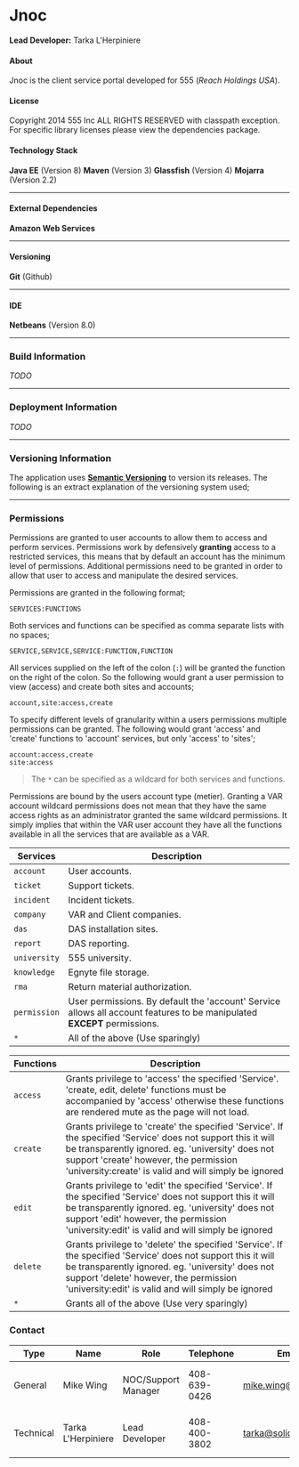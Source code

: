 # Jnoc
**Lead Developer:** Tarka L'Herpiniere

#### About
Jnoc is the client service portal developed for 555 (_Reach Holdings USA_).

#### License
Copyright 2014 555 Inc ALL RIGHTS RESERVED with classpath exception. For specific library licenses please view the dependencies package. 

#### Technology Stack
**Java EE** (Version 8)
**Maven** (Version 3)
**Glassfish** (Version 4)
**Mojarra** (Version 2.2)

---

#### External Dependencies
**Amazon Web Services**

---

#### Versioning
**Git** (Github)

---

#### IDE
**Netbeans** (Version 8.0)

---

### Build Information
*TODO*

---

### Deployment Information
*TODO*

---

### Versioning Information
The application uses [**Semantic Versioning**](http://semver.org/) to version its releases. The following is an extract explanation of the versioning system used;

---

### Permissions
Permissions are granted to user accounts to allow them to access and perform services. Permissions work by defensively **granting** access to a restricted services, this means that by default an account has the minimum level of permissions. Additional permissions need to be granted in order to allow that user to access and manipulate the desired services.

Permissions are granted in the following format;

```
SERVICES:FUNCTIONS
```

Both services and functions can be specified as comma separate lists with no spaces;

```
SERVICE,SERVICE,SERVICE:FUNCTION,FUNCTION
```

All services supplied on the left of the colon (`:`) will be granted the function on the right of the colon. So the following would grant a user permission to view (access) and create both sites and accounts;

```
account,site:access,create
```

To specify different levels of granularity within a users permissions multiple permissions can be granted. The following would grant 'access' and 'create' functions to 'account' services, but only 'access' to 'sites';

```
account:access,create
site:access
```

>The `*` can be specified as a wildcard for both services and functions.

Permissions are bound by the users account type (metier). Granting a VAR account wildcard permissions does not mean that they have the same access rights as an administrator granted the same wildcard permissions. It simply implies that within the VAR user account they have all the functions available in all the services that are available as a VAR.

| Services       | Description        |
|-------------- |------------------ |
| `account`      | User accounts.     |
| `ticket`       | Support tickets.    |
| `incident`     | Incident tickets.  |
| `company`      | VAR and Client companies. |
| `das`          | DAS installation sites. |
| `report`       | DAS reporting. |
| `university`   | 555 university. |
| `knowledge`    | Egnyte file storage. |
| `rma`          | Return material authorization. |
| `permission`   | User permissions. By default the 'account' Service allows all account features to be manipulated **EXCEPT** permissions. |
| `*`            | All of the above (Use sparingly) |


| Functions     | Description        |
|-------------- |------------------ |
| `access`        | Grants privilege to 'access' the specified 'Service'. 'create, edit, delete' functions must be accompanied by 'access' otherwise these functions are rendered mute as the page will not load. |
| `create`        | Grants privilege to 'create' the specified 'Service'. If the specified 'Service' does not support this it will be transparently ignored. eg. 'university' does not support 'create' however, the permission 'university:create' is valid and will simply be ignored |
| `edit`          | Grants privilege to 'edit' the specified 'Service'. If the specified 'Service' does not support this it will be transparently ignored. eg. 'university' does not support 'edit' however, the permission 'university:edit' is valid and will simply be ignored |
| `delete`        | Grants privilege to 'delete' the specified 'Service'. If the specified 'Service' does not support this it will be transparently ignored. eg. 'university' does not support 'delete' however, the permission 'university:edit' is valid and will simply be ignored |
| `*`             | Grants all of the above (Use very sparingly) |


### Contact
| Type      | Name               | Role                | Telephone    | Email               | Address                              |
|---------- | ------------------ | ------------------- | ------------ | ------------------- | ------------------------------------ |
| General   | Mike Wing          | NOC/Support Manager | 408-639-0426 | mike.wing@solid.com | 617 N MARY AVE, SUNNYVALE, CA, 94085 |
| Technical | Tarka L'Herpiniere | Lead Developer      | 408-400-3802 | tarka@solid.com     | 617 N MARY AVE, SUNNYVALE, CA, 94085 |

